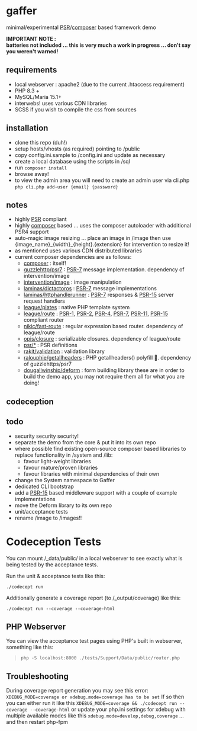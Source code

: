 # gaffer
minimal/experimental [PSR](https://www.php-fig.org/psr/)/[composer](https://getcomposer.org/) based framework demo

__IMPORTANT NOTE :__    
__batteries not included ... this is very much a work in progress ... don't say you weren't warned!__

## requirements
- local webserver : apache2 (due to the current .htaccess requirement)
- PHP 8.3 +
- MySQL/Maria 15.1+
- interwebs! uses various CDN libraries
- SCSS if you wish to compile the css from sources

## installation
- clone this repo (duh!)
- setup hosts/vhosts (as required) pointing to /public
- copy config.ini.sample to /config.ini and update as necessary
- create a local database using the scripts in /sql
- run ```composer install```
- browse away!
- to view the admin area you will need to create an admin user via cli.php
```php cli.php add-user {email} {password}```

  
## notes
- highly [PSR](https://www.php-fig.org/psr/) compliant
- highly [composer](https://getcomposer.org/) based ... uses the composer autoloader with additional PSR4 support
- auto-magic image resizing ... place an image in /image then use {image_name}\_{width}\_{height}.{extension} for intervention to resize it!
- as mentioned uses various CDN distributed libraries
- current composer dependencies are as follows:
  - [composer](https://github.com/composer/composer) : itself!
  - [guzzlehttp/psr7](https://github.com/guzzle/psr7) : [PSR-7](https://www.php-fig.org/psr/psr-7/) message implementation. dependency of intervention/image
  - [intervention/image](https://github.com/Intervention/image) : image manipulation
  - [laminas/dictactoros](https://github.com/laminas/laminas-diactoros) : [PSR-7](https://www.php-fig.org/psr/psr-7/) message implementations
  - [laminas/httphandlerunner](https://github.com/laminas/laminas-httphandlerrunner) : [PSR-7](https://www.php-fig.org/psr/psr-7/) responses & [PSR-15](https://www.php-fig.org/psr/psr-15/) server request handlers 
  - [league/plates](https://github.com/thephpleague/plates) : native PHP template system
  - [league/route](https://github.com/thephpleague/route) : [PSR-1](https://www.php-fig.org/psr/psr-1/), [PSR-2](https://www.php-fig.org/psr/psr-2/), [PSR-4](https://www.php-fig.org/psr/psr-4/), [PSR-7](https://www.php-fig.org/psr/psr-7/), [PSR-11](https://www.php-fig.org/psr/psr-15/), [PSR-15](https://www.php-fig.org/psr/psr-15/) compliant router
  - [nikic/fast-route](https://github.com/nikic/FastRoute) : regular expression based router. dependency of league/route
  - [opis/closure](https://github.com/opis/closure) : serializable closures. dependency of league/route
  - [psr/*](https://github.com/php-fig) : PSR definitions
  - [rakit/validation](https://github.com/rakit/validation) : validation library
  - [ralouphie/getallheaders](https://github.com/ralouphie/getallheaders) : PHP getallheaders() polyfill 🤷. dependency of guzzlehttps/psr7
  - [dougallwinship/deform](https://github.com/DougallWinship/deform) : form building library
  these are in order to build the demo app, you may not require them all for what you are doing!

## codeception


## todo
- security security security!
- separate the demo from the core & put it into its own repo
- where possible find existing open-source composer based libraries to replace functionality in /system and /lib:
    - favour light-weight libraries
    - favour mature/proven libraries
    - favour libraries with minimal dependencies of their own
- change the System namespace to Gaffer
- dedicated CLI bootstrap
- add a [PSR-15](https://www.php-fig.org/psr/psr-15/) based middleware support with a couple of example implementations 
- move the Deform library to its own repo
- unit/acceptance tests
- rename /image to /images!!

# Codeception Tests
You can mount /_data/public/ in a local webserver to see exactly what is being tested by the acceptance tests.

Run the unit & acceptance tests like this:
```
./codecept run
```

Additionally generate a coverage report (to /_output/coverage) like this:
```
./codecept run --coverage --coverage-html
```

## PHP Webserver
You can view the acceptance test pages using PHP's built in webserver, something like this:
> ```php -S localhost:8000 ./tests/Support/Data/public/router.php```

## Troubleshooting
During coverage report generation you may see this error:
```XDEBUG_MODE=coverage or xdebug.mode=coverage has to be set```
If so then you can either run it like this
```XDEBUG_MODE=coverage && ./codecept run --coverage --coverage-html```
or update your php.ini settings for xdebug with multiple available modes like this
```xdebug.mode=develop,debug,coverage```
... and then restart php-fpm
